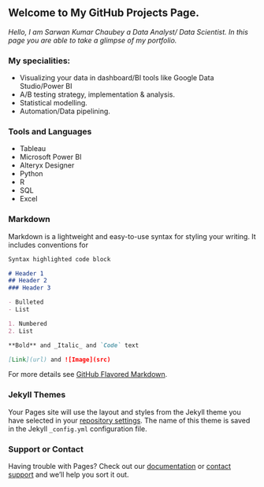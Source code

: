 ## **Welcome to My GitHub Projects Page.**

*Hello, I am Sarwan Kumar Chaubey a Data Analyst/ Data Scientist. In this page you are able to take a glimpse of my portfolio.*

### **My specialities:**
- Visualizing your data in dashboard/BI tools like Google Data Studio/Power BI
- A/B testing strategy, implementation & analysis.
- Statistical modelling.
- Automation/Data pipelining.

### **Tools and Languages**
- Tableau
- Microsoft Power BI
- Alteryx Designer
- Python
- R
- SQL
- Excel

### Markdown

Markdown is a lightweight and easy-to-use syntax for styling your writing. It includes conventions for

```markdown
Syntax highlighted code block

# Header 1
## Header 2
### Header 3

- Bulleted
- List

1. Numbered
2. List

**Bold** and _Italic_ and `Code` text

[Link](url) and ![Image](src)
```

For more details see [GitHub Flavored Markdown](https://guides.github.com/features/mastering-markdown/).

### Jekyll Themes

Your Pages site will use the layout and styles from the Jekyll theme you have selected in your [repository settings](https://github.com/SARWANWORK/xanalytics/settings). The name of this theme is saved in the Jekyll `_config.yml` configuration file.

### Support or Contact

Having trouble with Pages? Check out our [documentation](https://docs.github.com/categories/github-pages-basics/) or [contact support](https://support.github.com/contact) and we’ll help you sort it out.
